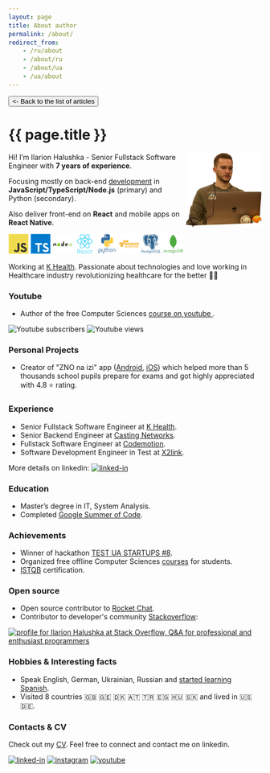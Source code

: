 ```yaml
---
layout: page
title: About author
permalink: /about/
redirect_from:
    - /ru/about
    - /about/ru
    - /about/ua
    - /ua/about
---
```


<button class="back-to-articles-btn" onclick="location.href='/'" type="button"><- Back to the list of articles</button>

[//]: # (<div>)
[//]: # (    <button class="lang-btn" onclick="location.href='/about/ua#main_content_wrap'" type="button">Про мене українською 🇺🇦</button>)
[//]: # (</div>)


<h1 itemprop="name">{{ page.title }}</h1>


<img align="right" src="/assets/images/about-me-my-photo.webp" alt="Ilarion Halushka" width="150" height="147"/>


Hi! I’m Ilarion Halushka - Senior Fullstack Software Engineer with **7 years of experience**. 

Focusing mostly on back-end <a target="_blank" href="https://github.com/IlarionHalushka">development</a> in **JavaScript/TypeScript/Node.js** (primary) and Python (secondary).

Also deliver front-end on **React** and mobile apps on **React Native**.

<div>
  <img src="/assets/images/technologies/js-icon.svg" title="JavaScript" alt="JavaScript" width="40" height="40"/>
  <img src="/assets/images/technologies/typescript-icon.svg" title="Typescript" alt="Typescript" width="40" height="40"/>
  <img src="/assets/images/technologies/nodejs-icon.svg" title="Node.js" alt="Node.js" width="40" height="40"/>
  <img src="/assets/images/technologies/react-icon.svg" title="React" alt="React" width="40" height="40"/>
  <img src="/assets/images/technologies/python-icon.svg" title="Python" alt="Python" width="40" height="40"/>
  <img src="/assets/images/technologies/aws-icon.svg" title="AWS" alt="AWS" width="40" height="40"/>
  <img src="/assets/images/technologies/postgresql-icon.svg" title="postgresql" alt="postgresql" width="40" height="40"/>
  <img src="/assets/images/technologies/mongodb-icon.svg" title="mongodb" alt="mongodb" width="40" height="40"/>
</div>

Working at <a target="_blank" href="https://khealth.com/">K Health</a>.
Passionate about technologies and love working in Healthcare industry revolutionizing healthcare for the better 🧑‍⚕️

### Youtube
<ul>
 <li>Author of the free Computer Sciences <a target="_blank" href="https://www.youtube.com/@IlarionHalushka">course on youtube <i class="fa fa-1x fa-youtube"></i></a>.</li>
</ul>

<div id="badges">
  <img src="https://img.shields.io/youtube/channel/subscribers/UC-nnrcFlfveeW8iBRJe_XXQ?style=social" alt="Youtube subscribers"/>
  <img src="https://img.shields.io/youtube/channel/views/UC-nnrcFlfveeW8iBRJe_XXQ?style=social" alt="Youtube views"/>
</div>

### Personal Projects
<ul>
 <li>Creator of "ZNO na izi" app (<a target="_blank" href="https://play.google.com/store/apps/details?id=com.ilarionhalushka.znonaizi">Android</a>, <a target="_blank" href="https://apps.apple.com/by/app/%D0%B7%D0%BD%D0%BE-%D0%BD%D0%B0-%D1%96%D0%B7%D1%96/id1578565229">iOS</a>) 
which helped more than 5 thousands school pupils prepare for exams and got highly appreciated with 4.8 ⭐ rating.</li>
</ul>

### Experience

<ul>
 <li>Senior Fullstack Software Engineer at <a target="_blank" href="https://khealth.com/">K Health</a>.</li>
 <li>Senior Backend Engineer at <a target="_blank" href="https://www.castingnetworks.com/">Casting Networks</a>.</li>
 <li>Fullstack Software Engineer at <a target="_blank" href="https://codemotion.ninja/">Codemotion</a>.</li>
 <li>Software Development Engineer in Test at <a target="_blank" href="https://jobs.dou.ua/companies/x2link/">X2link</a>.</li>
</ul>

More details on linkedin: [![linked-in](https://img.shields.io/badge/LinkedIn-0077B5?style=for-the-badge&logo=LinkedIn&logoColor=white)](https://www.linkedin.com/in/ilarion-halushka-6a31a5173/)


### Education

<ul>
 <li>Master’s degree in IT, System Analysis.</li>
 <li>Completed <a target="_blank" href="https://ilarionhalushka.github.io/Cracking-Google-Summer-of-Code-GSoC/">Google Summer of Code</a>.</li>
</ul>

### Achievements

<ul>
 <li>Winner of hackathon <a target="_blank" href="https://www.testuastartups.com/post/testuastartups8">TEST UA STARTUPS #8</a>.</li>
 <li>Organized free offline Computer Sciences <a target="_blank" href="https://ilarionhalushka.github.io/Results-Of-My-IT-Courses/">courses</a> for students.</li>
 <li><a target="_blank" href="https://gist.github.com/IlarionHalushka/aebab1c82369b89c1d6afb12be568679">ISTQB</a> certification.</li>
</ul>

### Open source

<ul>
 <li>Open source contributor to <a target="_blank" href="https://github.com/RocketChat/Rocket.Chat.ReactNative">Rocket Chat</a>.</li>
 <li>Contributor to developer's community <a target="_blank" href="https://stackoverflow.com/users/9110955/ilarion-halushka">Stackoverflow</a>:</li>
</ul>

<a target="_blank" href="https://stackoverflow.com/users/9110955/ilarion-halushka">
  <img src="https://stackoverflow.com/users/flair/9110955.png"
   width="150" height="40"
   alt="profile for Ilarion Halushka at Stack Overflow, Q&amp;A for professional and enthusiast programmers"
   title="profile for Ilarion Halushka at Stack Overflow, Q&amp;A for professional and enthusiast programmers"
  />
</a>


### Hobbies & Interesting facts

<ul>
 <li>Speak English, German, Ukrainian, Russian and <a target="_blank" href="https://www.duolingo.com/profile/IlarionHalushka">started learning Spanish</a>.</li>
 <li>Visited 8 countries 🇬🇧 🇬🇪 🇩🇰 🇦🇹 🇹🇷 🇪🇬 🇭🇺 🇸🇰 and lived in 🇺🇸 🇩🇪.</li>
</ul>

[//]: # (helped mentees)
[//]: # (helped mentees)
[//]: # (helped mentees)
[//]: # (helped mentees)
[//]: # (helped mentees)

### Contacts & CV

Check out my <a target="_blank" href="https://drive.google.com/drive/folders/1wUBlBntdIpNfXWWHBD_iDqvBcCLNkzXM?usp=sharing)">CV</a>.
Feel free to connect and contact me on linkedin.

[![linked-in](https://img.shields.io/badge/LinkedIn-0077B5?style=for-the-badge&logo=LinkedIn&logoColor=white)](https://www.linkedin.com/in/ilarion-halushka-6a31a5173/)
[![instagram](https://img.shields.io/badge/Instagram-C13584?style=for-the-badge&logo=Instagram&logoColor=white)](https://www.instagram.com/h.i.l.a.r.i.o.n/)
[![youtube](https://img.shields.io/badge/Youtube-FF0000?style=for-the-badge&logo=Youtube&logoColor=white)](https://www.youtube.com/channel/UC-nnrcFlfveeW8iBRJe_XXQ)
